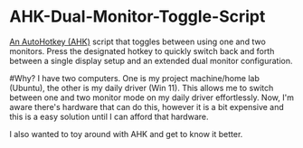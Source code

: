 # AHK-Dual-Monitor-Toggle-Script
[An AutoHotkey (AHK)](https://www.autohotkey.com/) script that toggles between using one and two monitors. Press the designated hotkey to quickly switch back and forth between a single display setup and an extended dual monitor configuration.

#Why?
I have two computers. One is my project machine/home lab (Ubuntu), the other is my daily driver (Win 11). This allows me to switch between one and two monitor mode on my daily driver effortlessly. 
Now, I'm aware there's hardware that can do this, however it is a bit expensive and this is a easy solution until I can afford that hardware. 

I also wanted to toy around with AHK and get to know it better.
